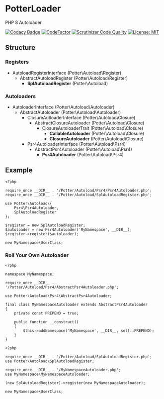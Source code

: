 # PotterLoader

PHP 8 Autoloader

[![Codacy Badge](https://app.codacy.com/project/badge/Grade/c44b3698e38f4bdbab9238c9702a7642)](https://www.codacy.com/gh/jaypotter/PotterLoader/dashboard?utm_source=github.com&amp;utm_medium=referral&amp;utm_content=jaypotter/PotterLoader&amp;utm_campaign=Badge_Grade)
[![CodeFactor](https://www.codefactor.io/repository/github/jaypotter/potterloader/badge/main)](https://www.codefactor.io/repository/github/jaypotter/potterloader/overview/main)
[![Scrutinizer Code Quality](https://scrutinizer-ci.com/g/jaypotter/PotterLoader/badges/quality-score.png?b=main)](https://scrutinizer-ci.com/g/jaypotter/PotterLoader/)
 [![License: MIT](https://img.shields.io/badge/License-MIT-yellow.svg)](https://opensource.org/licenses/MIT)
 
## Structure
### Registers
- AutoloadRegisterInterface (Potter\Autoload\Register)
  - AbstractAutoloadRegister (Potter\Autoload\Register)
    - **SplAutoloadRegister** (Potter\Autoload)

### Autoloaders
- AutoloaderInterface (Potter\Autoload\Autoloader)
  - AbstractAutoloader (Potter\Autoload\Autoloader)
    - ClosureAutloaderInterface (Potter\Autoload\Closure)
      - AbstractClosureAutoloader (Potter\Autoload\Closure)
        - ClosureAutoloaderTrait (Potter\Autoload\Closure)
          - **CallableAutoloader** (Potter\Autoload\Closure)
          - **ClosureAutoloader** (Potter\Autoload\Closure)
    - Psr4AutoloaderInterface (Potter\Autoload\Psr4)
      - AbstractPsr4Autoloader (Potter\Autoload\Psr4)
        - **Psr4Autoloader** (Potter\Autoload\Psr4)

## Example
```
<?php

require_once __DIR__ . '/Potter/Autoload/Psr4/Psr4Autoloader.php';
require_once __DIR__ . '/Potter/Autoload/SplAutoloadRegister.php';

use Potter\Autoload\{
    Psr4\Psr4Autoloader,
    SplAutoloadRegister
};

$register = new SplAutoloadRegister;
$autoloader = new Psr4Autoloader('MyNamespace', __DIR__);
$register->register($autoloader);

new MyNamespace\UserClass;
```

### Roll Your Own Autoloader

```
<?php

namespace MyNamespace;

require_once __DIR__ . '/Potter/Autoload/Psr4/AbstractPsr4Autoloader.php';

use Potter\Autoload\Psr4\AbstractPsr4Autoloader;

final class MyNamespaceAutoloader extends AbstractPsr4Autoloader
{
    private const PREPEND = true; 

    public function __construct()
    {
        $this->addNamespace('MyNamespace', __DIR__, self::PREPEND);
    }
}
```

```
<?php

require_once __DIR__ . '/Potter/Autoload/SplAutoloadRegister.php';
use Potter\Autoload\SplAutoloadRegister;

require_once __DIR__ . '/MyNamespaceAutoloader.php';
use MyNamespace\MyNamespaceAutoloader;

(new SplAutoloadRegister)->register(new MyNamespaceAutoloader);

new MyNamespace\UserClass;
```
